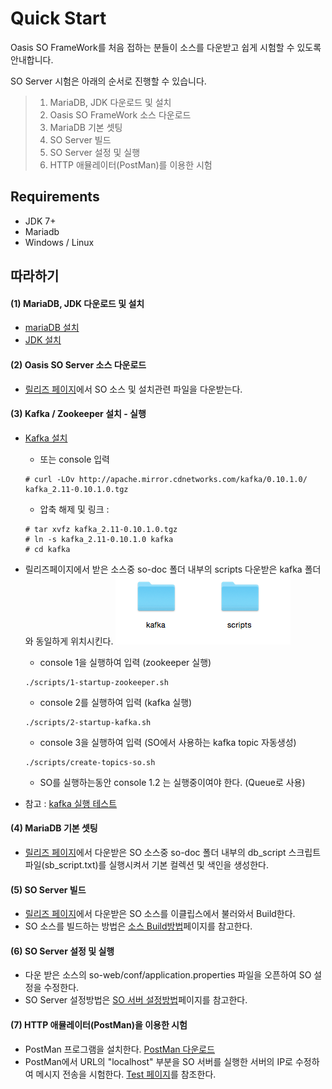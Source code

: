 # Quick Start

Oasis SO FrameWork를 처음 접하는 분들이 소스를 다운받고 쉽게 시험할 수 있도록 안내합니다.

SO Server 시험은 아래의 순서로 진행할 수 있습니다.

> 1. MariaDB, JDK 다운로드 및 설치
> 2. Oasis SO FrameWork 소스 다운로드
> 3. MariaDB 기본 셋팅
> 4. SO Server 빌드
> 5. SO Server 설정 및 실행
> 6. HTTP 애뮬레이터(PostMan)를 이용한 시험

## Requirements
* JDK 7+ 
* Mariadb 
* Windows / Linux  

## 따라하기

#### (1) MariaDB, JDK 다운로드 및 설치
 - [mariaDB 설치](https://mariadb.org/download/)
 - [JDK 설치](http://docs.oracle.com/javase/7/docs/webnotes/install/)

#### (2) Oasis SO Server 소스 다운로드
 - [릴리즈 페이지](https://github.com/iotoasis/SO/releases)에서 SO 소스 및 설치관련 파일을 다운받는다.

#### (3) Kafka / Zookeeper 설치 - 실행 
- [Kafka 설치](https://kafka.apache.org)
	- 또는 console 입력  
	
	```				
	# curl -LOv http://apache.mirror.cdnetworks.com/kafka/0.10.1.0/	kafka_2.11-0.10.1.0.tgz
	``` 
	
	- 압축 해제 및 링크 :

	``` 		
	# tar xvfz kafka_2.11-0.10.1.0.tgz
	# ln -s kafka_2.11-0.10.1.0 kafka
	# cd kafka
	```
	
- 릴리즈페이지에서 받은 소스중 so-doc 폴더 내부의 scripts 다운받은 kafka 폴더와 동일하게 위치시킨다.
![카프카 폴더 위치](https://github.com/iotoasis/SO/blob/master/so-doc/img/kafka_file_pwd.png)

   - console 1을 실행하여 입력 (zookeeper 실행)
   ```
   ./scripts/1-startup-zookeeper.sh
   ```
   
   - console 2를 실행하여 입력 (kafka 실행)
   ```
   ./scripts/2-startup-kafka.sh
   ```
   
   - console 3을 실행하여 입력 (SO에서 사용하는 kafka topic 자동생성)
   ```
   ./scripts/create-topics-so.sh
   ```

   - SO를 실행하는동안 console 1.2 는 실행중이여야 한다. (Queue로 사용)

- 참고 : [kafka 실행 테스트](https://github.com/iotoasis/SO/blob/master/so-doc/kafka_test.md)

#### (4) MariaDB 기본 셋팅
 - [릴리즈 페이지](https://github.com/iotoasis/SO/releases)에서 다운받은 SO 소스중 so-doc 폴더 내부의 db_script 스크립트파일(sb_script.txt)를 실행시켜서 기본 컬렉션 및 색인을 생성한다.

#### (5) SO Server 빌드
 - [릴리즈 페이지](https://github.com/iotoasis/SO/releases)에서 다운받은 SO 소스를 이클립스에서 불러와서 Build한다.
 - SO 소스를 빌드하는 방법은 [소스 Build방법](https://github.com/iotoasis/SO/blob/master/so-doc/build_eclipse.md)페이지를 참고한다.

#### (6) SO Server 설정 및 실행
 - 다운 받은 소스의 so-web/conf/application.properties 파일을 오픈하여 SO 설정을 수정한다.
 - SO Server 설정방법은 [SO 서버 설정방법](https://github.com/iotoasis/SO/blob/master/so-doc/configuration.md)페이지를 참고한다.

#### (7) HTTP 애뮬레이터(PostMan)을 이용한 시험
 - PostMan 프로그램을 설치한다. [PostMan 다운로드](https://chrome.google.com/webstore/detail/postman/fhbjgbiflinjbdggehcddcbncdddomop)
 - PostMan에서 URL의 "localhost" 부분을 SO 서버를 실행한 서버의 IP로 수정하여 메시지 전송을 시험한다. [Test 페이지](https://github.com/iotoasis/SO/blob/master/so-doc/so-test.md)를 참조한다.

<br>
<br>
